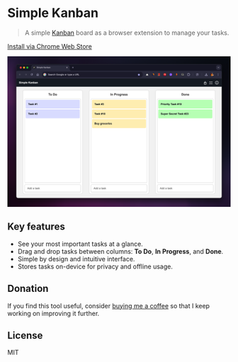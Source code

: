 Simple Kanban
===

> A simple [Kanban](https://en.wikipedia.org/wiki/Kanban) board as a browser extension to manage your tasks.

[Install via Chrome Web Store](https://chromewebstore.google.com/detail/lfpnkjnbcdflompmncnkeobpnldhngbl)

![](/assets/simple-kanban-chrome-extension.png)

## Key features

- See your most important tasks at a glance.
- Drag and drop tasks between columns: **To Do**, **In Progress**, and **Done**.
- Simple by design and intuitive interface.
- Stores tasks on-device for privacy and offline usage.

## Donation

If you find this tool useful, consider [buying me a coffee](https://buymeacoffee.com/amitmerchant) so that I keep working on improving it further.

## License

MIT

